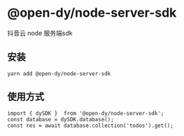 # @open-dy/node-server-sdk
抖音云 node 服务端sdk
## 安装
```
yarn add @open-dy/node-server-sdk
```

## 使用方式
```
import { dySDK }  from '@open-dy/node-server-sdk';
const database = dySDK.database();
const res = await database.collection('todos').get();
```
